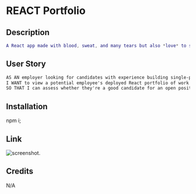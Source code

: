 # REACT Portfolio

## Description

```m
A React app made with blood, sweat, and many tears but also *love* to showcase a new and improved portfolio with some of the latest technologies. The user is able to navigate to different pages such as an About Me page as well as a Portfolio page to view some of my latest assignments.
```

## User Story

```md
AS AN employer looking for candidates with experience building single-page applications
I WANT to view a potential employee's deployed React portfolio of work samples
SO THAT I can assess whether they're a good candidate for an open position
```

## Installation

npm i;

## Link




![screenshot.]()

## Credits

N/A
